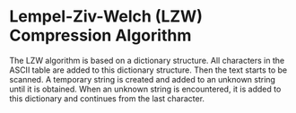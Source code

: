 # Lempel-Ziv-Welch (LZW) Compression Algorithm
The LZW algorithm is based on a dictionary structure. All characters in the ASCII table are added to this dictionary structure. Then the text starts to be scanned. A temporary string is created and added to an unknown string until it is obtained. When an unknown string is encountered, it is added to this dictionary and continues from the last character.
